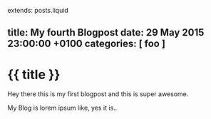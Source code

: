 extends: posts.liquid

title:   My fourth Blogpost
date:    29 May 2015 23:00:00 +0100
categories: [ foo ]
---
# {{ title }}

Hey there this is my first blogpost and this is super awesome.

My Blog is lorem ipsum like, yes it is..
